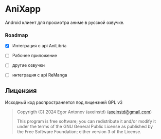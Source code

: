# AniXapp
Android клиент для просмотра аниме в русской озвучке.

### Roadmap
- [x] Интеграция с api AniLibria
- [ ] Рабочее приложение
- [ ] другие озвучки
- [ ] интеграция с api ReManga


## Лицензия
Исходный код распространяется под лицензией GPL v3

> Copyrigth (C) 2024 Egor Antonov (axeinstd) (axeinstd@gmail.com)
> 
> This program is free software; you can redistribute it and/or modify it under the terms of the GNU General Public License as published by the Free Software Foundation; either version 3 of the License.
